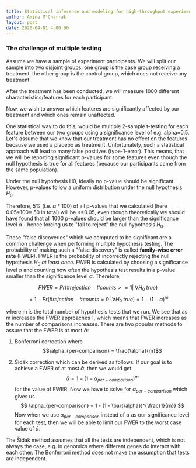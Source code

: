 ```yaml
---
title: Statistical inference and modeling for high-throughput experiments and challenges of multiple testing and family-wise error rate (FWER)
author: Amine M'Charrak
layout: post
date: 2020-04-01 4:00:00
---
```


<!--
notes for week 1 of class in: HarvardX: PH525.3x Statistical Inference and Modeling for High-throughput Experiments
-->

### The challenge of multiple testing

Assume we have a sample of experiment participants. We will split our sample into two disjoint groups; one group is the case group receiving a treatment, the other group is the control group, which does not receive any treatment.

After the treatment has been conducted, we will measure 1000 different characteristics/features for each participant.

Now, we wish to answer which features are significantly affected by our treatment and which ones remain unaffected.

One statistical way to do this, would be multiple 2-sample t-testing for each feature between our two groups using a significance level of e.g. alpha=0.5. Let's assume that we know that our treatment has no effect on the features because we used a placebo as treatment. Unfortunately, such a statistical approach will lead to many false positives (type-1-error). This means, that we will be reporting significant p-values for some features even though the null hypothesis is true for all features (because our participants came from the same population).

Under the null hypothesis H0, ideally no p-value should be significant. However, p-values follow a uniform distribution under the null hypothesis $H_0$.

Therefore, 5% (i.e. $\alpha$ * 100) of all p-values that we calculated (here 0.05*100= 50 in total) will be <=0.05, even though theoretically we should have found that all 1000 p-values should be larger than the significance level $\alpha$ - hence forcing us to "fail to reject" the null hypothesis $H_0$.

These "false discoveries" which we computed to be significant are a common challenge when performing multiple hypothesis testing. The probability of making such a "false discovery" is called **family-wise error rate** (FWER). FWER is the probability of incorrectly rejecting the null hypothesis $H_0$ *at least once*. FWER is calculated by choosing a significance level $\alpha$ and counting how often the hypothesis test results in a p-value smaller than the significance level $\alpha$. Therefore,

$$ FWER = Pr(\#rejection - \#counts >= 1 \vert \; \forall H_0 \;true)$$
$$ = 1 - Pr(\#rejection - \#counts = 0\vert \; \forall H_0 \;true) = 1 - (1-\alpha)^m $$

where m is the total number of hypothesis tests that we run. We see that as m increases the FWER approaches 1, which means that FWER increases as the number of comparisons increases. There are two popular methods to assure that the FWER is at most $\bar{\alpha}$:

1) Bonferroni correction where
$$\alpha_{per-comparison} = \frac{\alpha}{m}$$

2) Šidák correction which can be derived as follows: If our goal is to achieve a FWER of at most $\bar{\alpha}$, then we would get $$\bar{\alpha} = 1 - (1-\alpha_{per-comparison})^m $$ for the value of FWER. Now we have to solve for $\alpha_{per-comparison}$ which gives us
$$ \alpha_{per-comparison} = 1 - (1 - \bar{\alpha})^{\frac{1}{m}} $$
Now when we use $\alpha_{per-comparison}$ instead of $\alpha$ as our significance level for each test, then we will be able to limit our FWER to the worst case value of $\bar{\alpha}$.

The Šidák method assumes that all the tests are independent, which is not always the case, e.g. in genomics where different genes do interact with each other. The Bonferroni method does not make the assumption that tests are independent.
